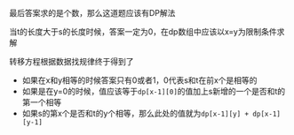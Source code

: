 最后答案求的是个数，那么这道题应该有DP解法

当t的长度大于s的长度时候，答案一定为0，在dp数组中应该以x=y为限制条件求解

转移方程根据数据找规律终于得到了  

- 如果在x和y相等的时候答案只有0或者1，0代表s和t在前x个是相等的
- 如果是在y=0的时候，值应该等于`dp[x-1][0]`的值加上s新增的一个是否和t的第一个相等
- 如果s的第x个是否和t的y个相等，那么此处的值就为`dp[x-1][y] + dp[x-1][y-1]`